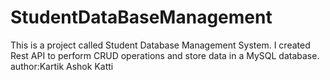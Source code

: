 # StudentDataBaseManagement
This is  a project called Student Database Management System. I created Rest API to perform CRUD operations and store data in a MySQL database. 
<br>
author:Kartik Ashok Katti
